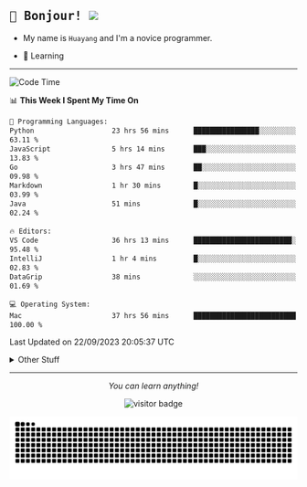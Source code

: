<h2>
    <samp>🎉 Bonjour!  <img src="https://media.giphy.com/media/mGcNjsfWAjY5AEZNw6/giphy.gif" width="50"></samp>
</h2>

* My name is `Huayang` and I'm a novice programmer.


* 🧐 Learning

<hr>

<!--START_SECTION:waka-->
![Code Time](http://img.shields.io/badge/Code%20Time-1%2C483%20hrs%2044%20mins-blue)

📊 **This Week I Spent My Time On** 

```text
💬 Programming Languages: 
Python                   23 hrs 56 mins      ████████████████░░░░░░░░░   63.11 % 
JavaScript               5 hrs 14 mins       ███░░░░░░░░░░░░░░░░░░░░░░   13.83 % 
Go                       3 hrs 47 mins       ██░░░░░░░░░░░░░░░░░░░░░░░   09.98 % 
Markdown                 1 hr 30 mins        █░░░░░░░░░░░░░░░░░░░░░░░░   03.99 % 
Java                     51 mins             █░░░░░░░░░░░░░░░░░░░░░░░░   02.24 % 

🔥 Editors: 
VS Code                  36 hrs 13 mins      ████████████████████████░   95.48 % 
IntelliJ                 1 hr 4 mins         █░░░░░░░░░░░░░░░░░░░░░░░░   02.83 % 
DataGrip                 38 mins             ░░░░░░░░░░░░░░░░░░░░░░░░░   01.69 % 

💻 Operating System: 
Mac                      37 hrs 56 mins      █████████████████████████   100.00 % 
```


 Last Updated on 22/09/2023 20:05:37 UTC
<!--END_SECTION:waka-->

<details>
    <summary>Other Stuff</summary>

* 🛠️ Skills
    
<p align="center">
  <a href="https://skillicons.dev">
    <img src="https://skillicons.dev/icons?i=c,python,cpp,go,react,js,ts,rust,java,haskell,ruby,kotlin,scala,kubernetes,docker,grafana,jenkins,nginx,nestjs,nextjs,rabbitmq,postgres,kafka,redis,graphql,mysql,linux,md,git,vim,vscode,visualstudio,stackoverflow" />
  </a>
</p>

<p align="center">
    <img src="https://api.githubtrends.io/user/svg/XmchxUp/langs?time_range=one_year&theme=classic" />
    <img src="https://api.githubtrends.io/user/svg/XmchxUp/repos?time_range=one_year&include_private=True&group=private&theme=classic" />
</p>

* 🏆 Some GitHub statistical reports:

<p align="center">
    <img src="/github-metrics.svg" alt="github metrics" style='visibility:visible' />    
</p>

<p align="center">  
    <img height="180em" src="https://github-readme-stats.vercel.app/api?username=xmchxup&hide_border=true&show_icons=true&include_all_commits=true&bg_color=0,EC6C6C,FFD479,FFFC79,73FA79&theme=graywhite&locale=en" />
    <img height="180em" src="https://github-readme-stats.vercel.app/api/top-langs/?username=xmchxup&hide=css,scss,html&langs_count=8&hide_border=true&layout=compact&bg_color=0,73FA79,73FDFF,D783FF&theme=graywhite&locale=en" />
</p>


<img width="100%" src="https://github-profile-trophy.vercel.app/?username=xmchxup&column=7" />

</details>


<hr>


<p align="center">
    <i>You can learn anything!</i>
    <p align="center">
        <img src="https://visitor-badge.laobi.icu/badge?page_id=xmchxup" alt="visitor badge"/>       
    </p>
</p>

<picture>
  <source media="(prefers-color-scheme: dark)" srcset="https://raw.githubusercontent.com/XmchxUp/XmchxUp/output/github-snake-dark.svg" />
  <source media="(prefers-color-scheme: light)" srcset="https://raw.githubusercontent.com/XmchxUp/XmchxUp/output/github-snake.svg" />
  <img alt="github-snake" src="https://raw.githubusercontent.com/XmchxUp/XmchxUp/output/github-snake.svg" />
</picture>


